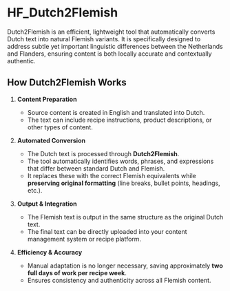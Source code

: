 # HF_Dutch2Flemish
Dutch2Flemish is an efficient, lightweight tool that automatically converts Dutch text into natural Flemish variants. It is specifically designed to address subtle yet important linguistic differences between the Netherlands and Flanders, ensuring content is both locally accurate and contextually authentic.

## How Dutch2Flemish Works

1. **Content Preparation**  
   - Source content is created in English and translated into Dutch.  
   - The text can include recipe instructions, product descriptions, or other types of content.

2. **Automated Conversion**  
   - The Dutch text is processed through **Dutch2Flemish**.  
   - The tool automatically identifies words, phrases, and expressions that differ between standard Dutch and Flemish.  
   - It replaces these with the correct Flemish equivalents while **preserving original formatting** (line breaks, bullet points, headings, etc.).

3. **Output & Integration**  
   - The Flemish text is output in the same structure as the original Dutch text.  
   - The final text can be directly uploaded into your content management system or recipe platform.

4. **Efficiency & Accuracy**  
   - Manual adaptation is no longer necessary, saving approximately **two full days of work per recipe week**.  
   - Ensures consistency and authenticity across all Flemish content.
